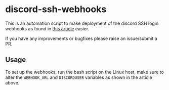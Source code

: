 ﻿# discord-ssh-webhooks

This is an automation script to make deployment of the discord SSH login webhooks as found in [this article](https://blog.alexsguardian.net/posts/2022/07/02/LoggingSSHtoDiscord/) easier.

If you have any improvements or bugfixes please raise an issue/submit a PR.

## Usage

To set up the webhooks, run the bash script on the Linux host, make sure to alter the `WEBHOOK_URL` and `DISCORDUSER` variables as shown in the article above.
